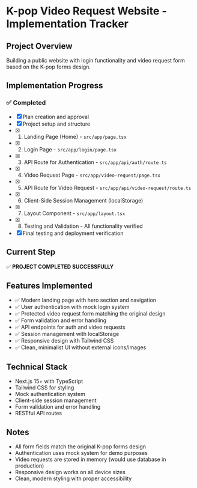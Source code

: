 # K-pop Video Request Website - Implementation Tracker

## Project Overview
Building a public website with login functionality and video request form based on the K-pop forms design.

## Implementation Progress

### ✅ Completed
- [x] Plan creation and approval
- [x] Project setup and structure
- [x] 1. Landing Page (Home) - `src/app/page.tsx`
- [x] 2. Login Page - `src/app/login/page.tsx`
- [x] 3. API Route for Authentication - `src/app/api/auth/route.ts`
- [x] 4. Video Request Page - `src/app/video-request/page.tsx`
- [x] 5. API Route for Video Request - `src/app/api/video-request/route.ts`
- [x] 6. Client-Side Session Management (localStorage)
- [x] 7. Layout Component - `src/app/layout.tsx`
- [x] 8. Testing and Validation - All functionality verified
- [x] Final testing and deployment verification

## Current Step
✅ **PROJECT COMPLETED SUCCESSFULLY**

## Features Implemented
- ✅ Modern landing page with hero section and navigation
- ✅ User authentication with mock login system
- ✅ Protected video request form matching the original design
- ✅ Form validation and error handling
- ✅ API endpoints for auth and video requests
- ✅ Session management with localStorage
- ✅ Responsive design with Tailwind CSS
- ✅ Clean, minimalist UI without external icons/images

## Technical Stack
- Next.js 15+ with TypeScript
- Tailwind CSS for styling
- Mock authentication system
- Client-side session management
- Form validation and error handling
- RESTful API routes

## Notes
- All form fields match the original K-pop forms design
- Authentication uses mock system for demo purposes
- Video requests are stored in memory (would use database in production)
- Responsive design works on all device sizes
- Clean, modern styling with proper accessibility
